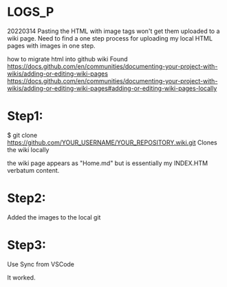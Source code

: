 # LOGS_P

20220314
Pasting the HTML with image tags won't get them uploaded to a wiki page.
Need to find a one step process for uploading my local HTML pages with images in one step.

how to migrate html into github wiki
Found
https://docs.github.com/en/communities/documenting-your-project-with-wikis/adding-or-editing-wiki-pages
https://docs.github.com/en/communities/documenting-your-project-with-wikis/adding-or-editing-wiki-pages#adding-or-editing-wiki-pages-locally

# Step1:
$ git clone https://github.com/YOUR_USERNAME/YOUR_REPOSITORY.wiki.git
Clones the wiki locally

the wiki page appears as "Home.md" but is essentially my INDEX.HTM verbatum content.

# Step2:
Added the images to the local git

# Step3:
Use Sync from VSCode

It worked.
